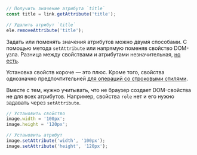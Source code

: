 ```javascript
// Получить значение атрибута `title`
const title = link.getAttribute('title');

// Удалить атрибут `title`
ele.removeAttribute('title');
```

Задать или поменять значения атрибутов можно двумя способами. С помощью метода `setAttribute` или напрямую поменяв свойство DOM-узла. Разница между свойствами и атрибутами незначительная, [но есть](https://bit.ly/3I6LtfS).

Установка свойств короче — это плюс. Кроме того, свойства однозначно предпочтительней [для операций со строковыми стилями](https://bit.ly/3I4Y9UD).

Вместе с тем, нужно учитывать, что не браузер создает DOM-свойства не для всех атрибутов. Например, свойства `role` нет и его нужно задавать через `setAttribute`.

```javascript
// Установить свойство
image.width = '100px';
image.height = '120px';

// Установить атрибут
image.setAttribute('width', '100px');
image.setAttribute('height', '120px');
```
